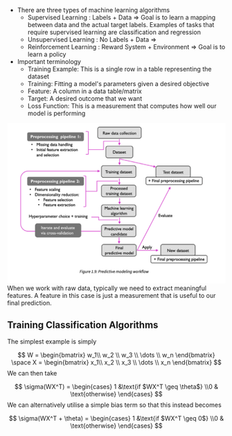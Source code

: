 - There are three types of machine learning algorithms
	- Supervised Learning : Labels + Data => Goal is to learn a mapping between data and the actual target labels. Examples of tasks that require supervised learning are classification and regression
	- Unsupervised Learning : No Labels + Data => 
	- Reinforcement Learning : Reward System + Environment => Goal is to learn a policy
- Important terminology
	- Training Example: This is a single row in a table representing the dataset 
	- Training: Fitting a model's parameters given a desired objective
	- Feature: A column in a data table/matrix
	- Target: A desired outcome that we want
	- Loss Function: This is a measurement that computes how well our model is performing 
	
![|400](assets/Screenshot%202024-04-27%20at%209.15.45%20PM.png)
When we work with raw data, typically we need to extract meaningful features. A feature in this case is just a measurement that is useful to our final prediction.

## Training Classification Algorithms

The simplest example is simply 

$$
W = \begin{bmatrix}  
w_1\\  
w_2 \\
w_3 \\
\dots \\
w_n
\end{bmatrix} \space X = \begin{bmatrix}  
x_1\\  
x_2 \\
x_3 \\
\dots \\
x_n
\end{bmatrix}
$$
We can then take 

$$
\sigma(WX^T) = \begin{cases} 1 &\text{if  $WX^T \geq \theta$} \\0 & \text{otherwise} \end{cases}
$$
We can alternatively utilise a simple bias term so that this instead becomes

$$
\sigma(WX^T + \theta) = \begin{cases} 1 &\text{if  $WX^T \geq 0$} \\0 & \text{otherwise} \end{cases}
$$
